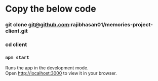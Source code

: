 # Copy the below code

### git clone git@github.com:rajibhasan01/memories-project-client.git

### cd client

### `npm start`

Runs the app in the development mode.\
Open [http://localhost:3000](http://localhost:3000) to view it in your browser.

